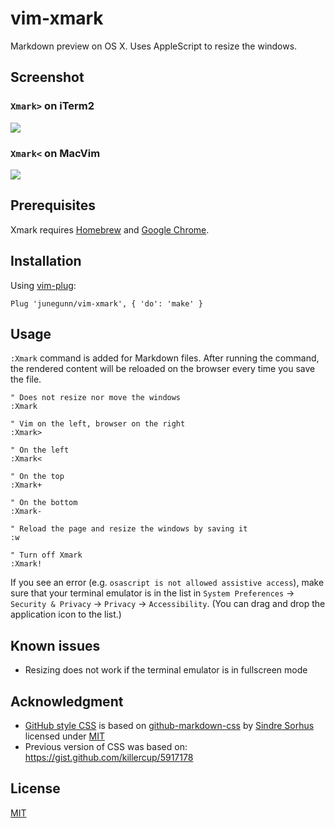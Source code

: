 vim-xmark
=========

Markdown preview on OS X. Uses AppleScript to resize the windows.

Screenshot
----------

### `Xmark>` on iTerm2

![](https://cloud.githubusercontent.com/assets/700826/6095309/75bd9c24-af99-11e4-8624-6f709a68a731.png)

### `Xmark<` on MacVim

![](https://cloud.githubusercontent.com/assets/700826/6095308/751f5d84-af99-11e4-8902-c60805fa1ea6.png)

Prerequisites
-------------

Xmark requires [Homebrew][b] and [Google Chrome][c].

Installation
------------

Using [vim-plug](https://github.com/junegunn/vim-plug):

```vim
Plug 'junegunn/vim-xmark', { 'do': 'make' }
```

Usage
-----

`:Xmark` command is added for Markdown files. After running the command, the
rendered content will be reloaded on the browser every time you save the file.

```vim
" Does not resize nor move the windows
:Xmark

" Vim on the left, browser on the right
:Xmark>

" On the left
:Xmark<

" On the top
:Xmark+

" On the bottom
:Xmark-

" Reload the page and resize the windows by saving it
:w

" Turn off Xmark
:Xmark!
```

If you see an error (e.g. `osascript is not allowed assistive access`), make
sure that your terminal emulator is in the list in `System Preferences` ->
`Security & Privacy` -> `Privacy` -> `Accessibility`. (You can drag and drop
the application icon to the list.)

Known issues
------------

- Resizing does not work if the terminal emulator is in fullscreen mode

Acknowledgment
--------------

- [GitHub style CSS][css] is based on [github-markdown-css][gmc] by [Sindre Sorhus][s] licensed under [MIT][m]
- Previous version of CSS was based on: https://gist.github.com/killercup/5917178

License
-------

[MIT][m]

[b]: http://brew.sh/
[p]: http://johnmacfarlane.net/pandoc/
[c]: http://www.google.com/chrome/
[gmc]: https://github.com/sindresorhus/github-markdown-css
[s]: https://github.com/sindresorhus
[m]: http://opensource.org/licenses/MIT
[css]: plugin/css/github-markdown.css

